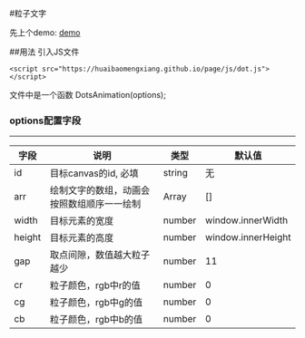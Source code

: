 #粒子文字

先上个demo: [demo](https://huaibaomengxiang.github.io/page/example/dotworld.html) 

##用法
引入JS文件
```
<script src="https://huaibaomengxiang.github.io/page/js/dot.js"></script>  
```  
文件中是一个函数 DotsAnimation(options);

### options配置字段
--------------------
| 字段 | 说明 | 类型 | 默认值 |
|------|------|-----|-------|
| id  | 目标canvas的id, 必填 | string  | 无 |    
| arr | 绘制文字的数组，动画会按照数组顺序一一绘制 | Array | []  
| width | 目标元素的宽度 | number | window.innerWidth
| height | 目标元素的高度 | number | window.innerHeight
| gap | 取点间隙，数值越大粒子越少 | number | 11
| cr  | 粒子颜色，rgb中r的值     | number | 0
| cg  | 粒子颜色，rgb中g的值     | number | 0
| cb  | 粒子颜色，rgb中b的值     | number | 0